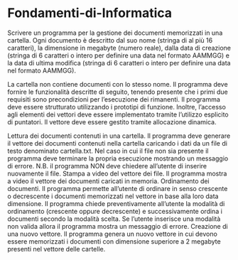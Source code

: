 # Fondamenti-di-Informatica
Scrivere un programma per la gestione dei documenti memorizzati in una cartella. Ogni documento è descritto dal suo nome (stringa di al più 16 caratteri), la dimensione in megabyte (numero reale), dalla data di creazione (stringa di 6 caratteri o intero per definire una data nel formato AAMMGG) e la data di ultima modifica (stringa di 6 caratteri o intero per definire una data nel formato AAMMGG).


La cartella non contiene documenti con lo stesso nome. Il programma deve fornire le funzionalità descritte di seguito, tenendo presente che i primi due requisiti sono precondizioni per l’esecuzione dei rimanenti. Il programma deve essere strutturato utilizzando i prototipi di funzione. Inoltre, l’accesso agli elementi dei vettori deve essere implementato tramite l’utilizzo esplicito di puntatori. Il vettore deve essere gestito tramite allocazione dinamica.

Lettura dei documenti contenuti in una cartella. Il programma deve generare il vettore dei documenti contenuti nella cartella caricando i dati da un file di testo denominato cartella.txt. Nel caso in cui il file non sia presente il programma deve terminare la propria esecuzione mostrando un messaggio di errore. N.B. il programma NON deve chiedere all’utente di inserire nuovamente il file.
Stampa a video del vettore dei file. Il programma mostra a video il vettore dei documenti caricati in memoria.
Ordinamento dei documenti. Il programma permette all’utente di ordinare in senso crescente o decrescente i documenti memorizzati nel vettore in base alla loro data dimensione. Il programma chiede preventivamente all’utente la modalità di ordinamento (crescente oppure decrescente) e successivamente ordina i documenti secondo la modalità scelta. Se l’utente inserisce una modalità non valida allora il programma mostra un messaggio di errore.
Creazione di una nuovo vettore. Il programma genera un nuovo vettore  in cui devono essere memorizzati i documenti con dimensione superiore a 2 megabyte presenti nel vettore delle cartelle. 
